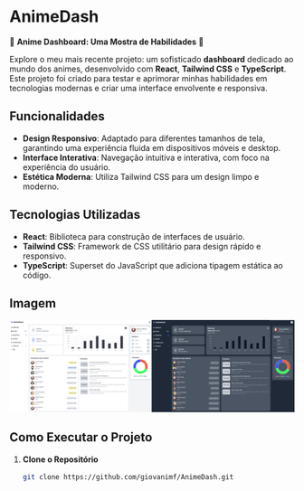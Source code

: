# AnimeDash

🌟 **Anime Dashboard: Uma Mostra de Habilidades** 🌟

Explore o meu mais recente projeto: um sofisticado **dashboard** dedicado ao mundo dos animes, desenvolvido com **React**, **Tailwind CSS** e **TypeScript**. Este projeto foi criado para testar e aprimorar minhas habilidades em tecnologias modernas e criar uma interface envolvente e responsiva.

## Funcionalidades

- **Design Responsivo**: Adaptado para diferentes tamanhos de tela, garantindo uma experiência fluida em dispositivos móveis e desktop.
- **Interface Interativa**: Navegação intuitiva e interativa, com foco na experiência do usuário.
- **Estética Moderna**: Utiliza Tailwind CSS para um design limpo e moderno.

## Tecnologias Utilizadas

- **React**: Biblioteca para construção de interfaces de usuário.
- **Tailwind CSS**: Framework de CSS utilitário para design rápido e responsivo.
- **TypeScript**: Superset do JavaScript que adiciona tipagem estática ao código.

## Imagem
![AnimeDash Screenshot](./src/assets/image.png)

## Como Executar o Projeto

1. **Clone o Repositório**

   ```bash
   git clone https://github.com/giovanimf/AnimeDash.git
